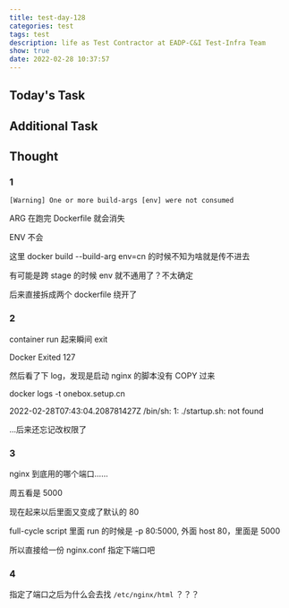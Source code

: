 ```yaml
---
title: test-day-128
categories: test
tags: test
description: life as Test Contractor at EADP-C&I Test-Infra Team
show: true
date: 2022-02-28 10:37:57
---
```

## Today's Task

## Additional Task 

## Thought

### 1

```
[Warning] One or more build-args [env] were not consumed
```
ARG 在跑完 Dockerfile 就会消失

ENV 不会

这里 docker build --build-arg env=cn 的时候不知为啥就是传不进去

有可能是跨 stage 的时候 env 就不通用了？不太确定

后来直接拆成两个 dockerfile 绕开了

### 2

container run 起来瞬间 exit

Docker Exited 127

然后看了下 log，发现是启动 nginx 的脚本没有 COPY 过来

docker logs -t onebox.setup.cn

2022-02-28T07:43:04.208781427Z /bin/sh: 1: ./startup.sh: not found

...后来还忘记改权限了

### 3

nginx 到底用的哪个端口……

周五看是 5000

现在起来以后里面又变成了默认的 80

full-cycle script 里面 run 的时候是 -p 80:5000, 外面 host 80，里面是 5000

所以直接给一份 nginx.conf 指定下端口吧

### 4

指定了端口之后为什么会去找 `/etc/nginx/html` ？？？


